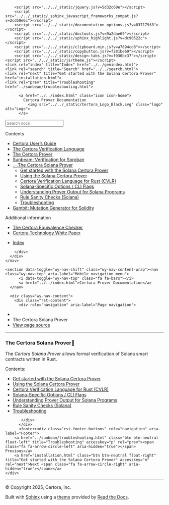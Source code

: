 <!DOCTYPE html><html class="writer-html5" lang="en" data-content_root="../../"><head>
  <meta charset="utf-8"><meta name="viewport" content="width=device-width, initial-scale=1">

  <meta name="viewport" content="width=device-width, initial-scale=1.0">
  <title>The Certora Solana Prover — Certora Prover Documentation 0.0 documentation</title>
      <link rel="stylesheet" type="text/css" href="../../_static/pygments.css?v=80d5e7a1">
      <link rel="stylesheet" type="text/css" href="../../_static/css/theme.css?v=19f00094">
      <link rel="stylesheet" type="text/css" href="../../_static/copybutton.css?v=76b2166b">
      <link rel="stylesheet" type="text/css" href="../../_static/custom.css?v=098d337b">
      <link rel="stylesheet" type="text/css" href="../../_static/sphinx-design.min.css?v=87e54e7c">

  
  <!--[if lt IE 9]>
    <script src="../../_static/js/html5shiv.min.js"></script>
  <![endif]-->
  
        <script src="../../_static/jquery.js?v=5d32c60e"></script>
        <script src="../../_static/_sphinx_javascript_frameworks_compat.js?v=2cd50e6c"></script>
        <script src="../../_static/documentation_options.js?v=837179f8"></script>
        <script src="../../_static/doctools.js?v=9a2dae69"></script>
        <script src="../../_static/sphinx_highlight.js?v=dc90522c"></script>
        <script src="../../_static/clipboard.min.js?v=a7894cd8"></script>
        <script src="../../_static/copybutton.js?v=f281be69"></script>
        <script src="../../_static/design-tabs.js?v=f930bc37"></script>
    <script src="../../_static/js/theme.js"></script>
    <link rel="index" title="Index" href="../../genindex.html">
    <link rel="search" title="Search" href="../../search.html">
    <link rel="next" title="Get started with the Solana Certora Prover" href="installation.html">
    <link rel="prev" title="Troubleshooting" href="../sunbeam/troubleshooting.html"> 
</head>

<body class="wy-body-for-nav"> 
  <div class="wy-grid-for-nav">
    <nav data-toggle="wy-nav-shift" class="wy-nav-side">
      <div class="wy-side-scroll">
        <div class="wy-side-nav-search">

          
          
          <a href="../../index.html" class="icon icon-home">
            Certora Prover Documentation
              <img src="../../_static/Certora_Logo_Black.svg" class="logo" alt="Logo">
          </a>
<div role="search">
  <form id="rtd-search-form" class="wy-form" action="../../search.html" method="get">
    <input type="text" name="q" placeholder="Search docs" aria-label="Search docs">
    <input type="hidden" name="check_keywords" value="yes">
    <input type="hidden" name="area" value="default">
  </form>
</div>
        </div><div class="wy-menu wy-menu-vertical" data-spy="affix" role="navigation" aria-label="Navigation menu">
              <p class="caption" role="heading"><span class="caption-text">Contents</span></p>
<ul class="current" aria-expanded="true">
<li class="toctree-l1"><a class="reference internal" href="../user-guide/index.html">Certora User’s Guide</a></li>
<li class="toctree-l1"><a class="reference internal" href="../cvl/index.html">The Certora Verification Language</a></li>
<li class="toctree-l1"><a class="reference internal" href="../prover/index.html">The Certora Prover</a></li>
<li class="toctree-l1"><a class="reference internal" href="../sunbeam/index.html">Sunbeam: Verification for Soroban</a></li>
<li class="toctree-l1 current" aria-expanded="true"><a class="reference internal current" href="#" aria-expanded="true"><button class="toctree-expand" title="Open/close menu"></button>The Certora Solana Prover</a><ul>
<li class="toctree-l2"><a class="reference internal" href="installation.html">Get started with the Solana Certora Prover</a></li>
<li class="toctree-l2"><a class="reference internal" href="usage.html">Using the Solana Certora Prover</a></li>
<li class="toctree-l2"><a class="reference internal" href="speclanguage.html">Certora Verification Language for Rust (CVLR)</a></li>
<li class="toctree-l2"><a class="reference internal" href="options.html">Solana-Specific Options / CLI Flags</a></li>
<li class="toctree-l2"><a class="reference internal" href="output.html">Understanding Prover Output for Solana Programs</a></li>
<li class="toctree-l2"><a class="reference internal" href="sanity.html">Rule Sanity Checks (Solana)</a></li>
<li class="toctree-l2"><a class="reference internal" href="troubleshooting.html">Troubleshooting</a></li>
</ul>
</li>
<li class="toctree-l1"><a class="reference internal" href="../gambit/index.html">Gambit: Mutation Generator for Solidity</a></li>
</ul>
<p class="caption" role="heading"><span class="caption-text">Additional information</span></p>
<ul>
<li class="toctree-l1"><a class="reference internal" href="../equiv-check/index.html">The Certora Equivalence Checker</a></li>
<li class="toctree-l1"><a class="reference internal" href="../whitepaper/index.html">Certora Technology White Paper</a></li>
</ul>
<ul>
<li class="toctree-l1"><a class="reference internal" href="../../genindex.html">Index</a></li>
</ul>

        </div>
      </div>
    </nav>

    <section data-toggle="wy-nav-shift" class="wy-nav-content-wrap"><nav class="wy-nav-top" aria-label="Mobile navigation menu">
          <i data-toggle="wy-nav-top" class="fa fa-bars"></i>
          <a href="../../index.html">Certora Prover Documentation</a>
      </nav>

      <div class="wy-nav-content">
        <div class="rst-content">
          <div role="navigation" aria-label="Page navigation">
  <ul class="wy-breadcrumbs">
      <li><a href="../../index.html" class="icon icon-home" aria-label="Home"></a></li>
      <li class="breadcrumb-item active">The Certora Solana Prover</li>
      <li class="wy-breadcrumbs-aside">
            <a href="../../_sources/docs/solana/index.rst.txt" rel="nofollow"> View page source</a>
      </li>
  </ul>
  <hr>
</div>
          <div role="main" class="document" itemscope="itemscope" itemtype="http://schema.org/Article">
           <div itemprop="articleBody">
             
  <section id="the-certora-solana-prover">
<h1>The Certora Solana Prover<a class="headerlink" href="#the-certora-solana-prover" title="Link to this heading"></a></h1>
<p>The <em>Certora Solana Prover</em> allows formal verification of Solana smart contracts written in Rust.</p>
<div class="toctree-wrapper compound">
<p class="caption" role="heading"><span class="caption-text">Contents:</span></p>
<ul>
<li class="toctree-l1"><a class="reference internal" href="installation.html">Get started with the Solana Certora Prover</a></li>
<li class="toctree-l1"><a class="reference internal" href="usage.html">Using the Solana Certora Prover</a></li>
<li class="toctree-l1"><a class="reference internal" href="speclanguage.html">Certora Verification Language for Rust (CVLR)</a></li>
<li class="toctree-l1"><a class="reference internal" href="options.html">Solana-Specific Options / CLI Flags</a></li>
<li class="toctree-l1"><a class="reference internal" href="output.html">Understanding Prover Output for Solana Programs</a></li>
<li class="toctree-l1"><a class="reference internal" href="sanity.html">Rule Sanity Checks (Solana)</a></li>
<li class="toctree-l1"><a class="reference internal" href="troubleshooting.html">Troubleshooting</a></li>
</ul>
</div>
</section>


           </div>
          </div>
          <footer><div class="rst-footer-buttons" role="navigation" aria-label="Footer">
        <a href="../sunbeam/troubleshooting.html" class="btn btn-neutral float-left" title="Troubleshooting" accesskey="p" rel="prev"><span class="fa fa-arrow-circle-left" aria-hidden="true"></span> Previous</a>
        <a href="installation.html" class="btn btn-neutral float-right" title="Get started with the Solana Certora Prover" accesskey="n" rel="next">Next <span class="fa fa-arrow-circle-right" aria-hidden="true"></span></a>
    </div>

  <hr>

  <div role="contentinfo">
    <p>© Copyright 2025, Certora, Inc.</p>
  </div>

  Built with <a href="https://www.sphinx-doc.org/">Sphinx</a> using a
    <a href="https://github.com/readthedocs/sphinx_rtd_theme">theme</a>
    provided by <a href="https://readthedocs.org">Read the Docs</a>.
   

</footer>
        </div>
      </div>
    </section>
  </div>
  <script>
      jQuery(function () {
          SphinxRtdTheme.Navigation.enable(true);
      });
  </script> 


</body></html>